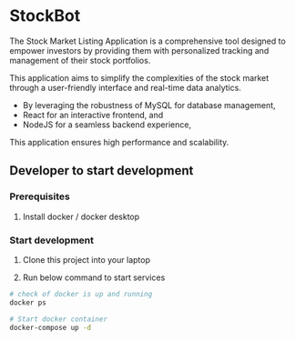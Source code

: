 # StockBot
The Stock Market Listing Application is a comprehensive tool designed to empower investors by providing them with personalized tracking and management of their stock portfolios.

This application aims to simplify the complexities of the stock market through a user-friendly interface and real-time data analytics.

- By leveraging the robustness of MySQL for database management,
- React for an interactive frontend, and
- NodeJS for a seamless backend experience,

This application ensures high performance and scalability.

## Developer to start development

### Prerequisites

1. Install docker / docker desktop


### Start development

1. Clone this project into your laptop

2. Run below command to start services

```bash
# check of docker is up and running
docker ps

# Start docker container
docker-compose up -d
```



